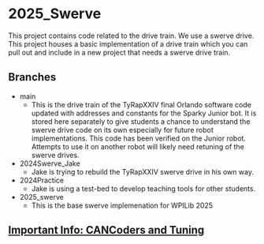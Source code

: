 # 2025_Swerve

This project contains code related to the drive train. We use a swerve drive. This project houses a basic implementation of a drive train which you can pull out and include in a new project that needs a swerve drive train.

## Branches
* main
    * This is the drive train of the TyRapXXIV final Orlando software code updated with addresses and constants
    for the Sparky Junior bot. It is stored here separately to give students a chance to understand the swerve drive code on its own especially for future robot implementations. This code has been verified on the Junior robot. Attempts to use it on another robot will likely need retuning of the swerve drives.
* 2024Swerve_Jake
    * Jake is trying to rebuild the TyRapXXIV swerve drive in his own way.
* 2024Practice
    * Jake is using a test-bed to develop teaching tools for other students.
* 2025_swerve
    * This is the base swerve implemenation for WPILib 2025

## [Important Info: CANCoders and Tuning](src/main/java/frc/robot/README.md)